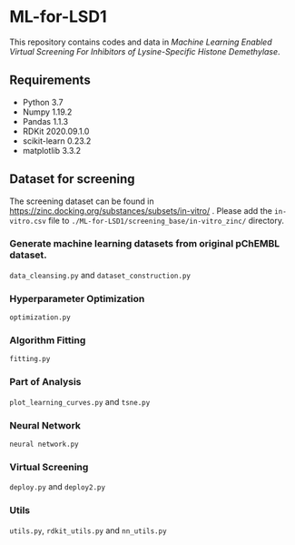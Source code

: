 # ML-for-LSD1

This repository contains codes and data in *Machine Learning Enabled Virtual Screening For Inhibitors of Lysine-Specific Histone Demethylase*.



## Requirements
* Python 3.7
* Numpy 1.19.2
* Pandas 1.1.3
* RDKit 2020.09.1.0
* scikit-learn 0.23.2
* matplotlib 3.3.2





## Dataset for screening
The screening dataset can be found in https://zinc.docking.org/substances/subsets/in-vitro/ . Please add the `in-vitro.csv` file to `./ML-for-LSD1/screening_base/in-vitro_zinc/` directory.

### Generate machine learning datasets from original pChEMBL dataset.
`data_cleansing.py` and `dataset_construction.py`

### Hyperparameter Optimization
`optimization.py`

### Algorithm Fitting
`fitting.py`

### Part of Analysis
`plot_learning_curves.py` and `tsne.py`

### Neural Network
`neural network.py`

### Virtual Screening
`deploy.py` and `deploy2.py`

### Utils
`utils.py`, `rdkit_utils.py` and `nn_utils.py`
